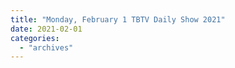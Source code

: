 ```yaml
---
title: "Monday, February 1 TBTV Daily Show 2021"
date: 2021-02-01
categories: 
  - "archives"
---
```



